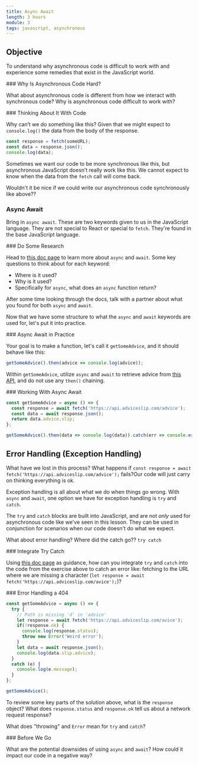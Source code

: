 ```yaml
---
title: Async Await
length: 3 hours
module: 3
tags: javascript, asynchronous
---
```


## Objective

To understand why asynchronous code is difficult to work with and experience some remedies that exist in the JavaScript world.

<section class="call-to-action">
### Why Is Asynchronous Code Hard?

What about asynchronous code is different from how we interact with synchronous code? Why is asynchronous code difficult to work with?

<!-- synchronous code is much easier to read and predict -->
<!-- timing of asynchronous code is difficult to understand -->
<!-- Error handling is tricky because you don't know when to check for certain conditions to be met before moving on to the next piece of code -->
</section>

<section class="call-to-action">
### Thinking About It With Code

Why can’t we do something like this? Given that we might expect to `console.log()` the data from the body of the response.

```js
const response = fetch(someURL);
const data = response.json();
console.log(data);
```
</section>

Sometimes we want our code to be more synchronous like this, but asynchronous JavaScript doesn’t really work like this. We cannot expect to know when the data from the `fetch` call will come back.

Wouldn't it be nice if we could write our asynchronous code synchronously like above??

### Async Await

Bring in `async await`. These are two keywords given to us in the JavaScript language. They are not special to React or special to `fetch`. They're found in the base JavaScript language.

<section class="call-to-action">
### Do Some Research

Head to [this doc page](https://developer.mozilla.org/en-US/docs/Learn/JavaScript/Asynchronous/Async_await) to learn more about `async` and `await`. Some key questions to think about for each keyword:

* Where is it used?
* Why is it used?
* Specifically for `async`, what does an `async` function return?
<!-- An async function always returns a promise! with the resolved value being whatever is returned from the function -->

After some time looking through the docs, talk with a partner about what you found for both `async` and `await`.
</section>

Now that we have some structure to what the `async` and `await` keywords are used for, let's put it into practice.

<section class="call-to-action">
### Async Await in Practice

Your goal is to make a function, let's call it `getSomeAdvice`, and it should behave like this:

```js
getSomeAdvice().then(advice => console.log(advice));
```

Within `getSomeAdvice`, utilize `async` and `await` to retrieve advice from [this API](https://api.adviceslip.com/), and do not use any `then()` chaining.
</section>

<section class="answer">
### Working With Async Await

```js
const getSomeAdvice = async () => {
  const response = await fetch('https://api.adviceslip.com/advice');
  const data = await response.json();
  return data.advice.slip;
};

getSomeAdvice().then(data => console.log(data)).catch(err => console.error(err));
```
</section>

## Error Handling (Exception Handling)

What have we lost in this process? What happens if `const response = await fetch('https://api.adviceslip.com/advice');` fails?Our code will just carry on thinking everything is ok.

Exception handling is all about what we do when things go wrong. With `async` and `await`, one option we have for exception handling is `try` and `catch`.

The `try` and `catch` blocks are built into JavaScript, and are not _only_ used for asynchronous code like we've seen in this lesson. They can be used in conjunction for scenarios when our code doesn't do what we expect.

What about error handling? Where did the catch go?? `try catch`

<section class="call-to-action">
### Integrate Try Catch

Using [this doc page](https://developer.mozilla.org/en-US/docs/Web/JavaScript/Reference/Statements/try...catch) as guidance, how can you integrate `try` and `catch` into the code from the exercise above to catch an error like: fetching to the URL where we are missing a character (`let response = await fetch('https://api.adviceslip.com/avice');`)?
</section>

<section class="answer">
### Error Handling a 404

```js
const getSomeAdvice = async () => {
  try {
    // Path is missing 'd' in 'advice'
    let response = await fetch('https://api.adviceslip.com/avice');
    if(!response.ok) {
      console.log(response.status);
      throw new Error('Weird error');
    }
    let data = await response.json();
    console.log(data.slip.advice);
  }
  catch (e) {
    console.log(e.message);
  }
};

getSomeAdvice();
```
</section>

To review some key parts of the solution above, what is the `response` object? What does `response.status` and `response.ok` tell us about a network request response?

What does "throwing" and `Error` mean for `try` and `catch`?

<section class="checks-for-understanding">
### Before We Go

What are the potential downsides of using `async` and `await`? How could it impact our code in a negative way?

<!-- If there are multiple requests called in a row with async await, then each request needs to wait to complete before -->
<!-- it can move on to the next request, even if they do not depend on each other -->
<!-- https://developer.mozilla.org/en-US/docs/Learn/JavaScript/Asynchronous/Async_await#The_downsides_of_asyncawait -->
</section>
